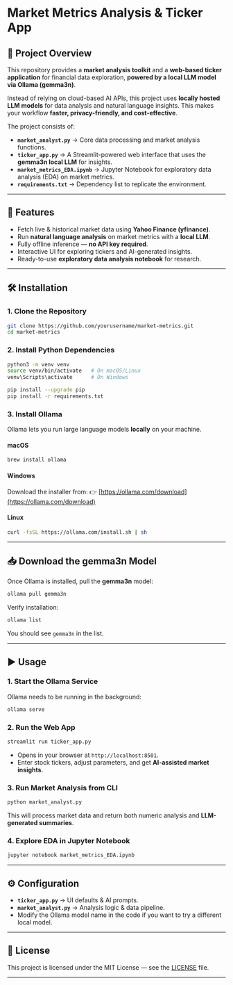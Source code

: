 # Market Metrics Analysis & Ticker App

## 📌 Project Overview

This repository provides a **market analysis toolkit** and a **web-based ticker application** for financial data exploration, **powered by a local LLM model via Ollama (gemma3n)**.

Instead of relying on cloud-based AI APIs, this project uses **locally hosted LLM models** for data analysis and natural language insights.
This makes your workflow **faster, privacy-friendly, and cost-effective**.

The project consists of:

* **`market_analyst.py`** → Core data processing and market analysis functions.
* **`ticker_app.py`** → A Streamlit-powered web interface that uses the **gemma3n local LLM** for insights.
* **`market_metrics_EDA.ipynb`** → Jupyter Notebook for exploratory data analysis (EDA) on market metrics.
* **`requirements.txt`** → Dependency list to replicate the environment.

---

## 🚀 Features

* Fetch live & historical market data using **Yahoo Finance (yfinance)**.
* Run **natural language analysis** on market metrics with a **local LLM**.
* Fully offline inference — **no API key required**.
* Interactive UI for exploring tickers and AI-generated insights.
* Ready-to-use **exploratory data analysis notebook** for research.

---

## 🛠️ Installation

### 1. Clone the Repository

```bash
git clone https://github.com/yourusername/market-metrics.git
cd market-metrics
```

### 2. Install Python Dependencies

```bash
python3 -m venv venv
source venv/bin/activate   # On macOS/Linux
venv\Scripts\activate      # On Windows

pip install --upgrade pip
pip install -r requirements.txt
```

### 3. Install Ollama

Ollama lets you run large language models **locally** on your machine.

#### macOS

```bash
brew install ollama
```

#### Windows

Download the installer from:
👉 [https://ollama.com/download](https://ollama.com/download)

#### Linux

```bash
curl -fsSL https://ollama.com/install.sh | sh
```

---

## 📥 Download the gemma3n Model

Once Ollama is installed, pull the **gemma3n** model:

```bash
ollama pull gemma3n
```

Verify installation:

```bash
ollama list
```

You should see `gemma3n` in the list.

---

## ▶️ Usage

### 1. Start the Ollama Service

Ollama needs to be running in the background:

```bash
ollama serve
```

### 2. Run the Web App

```bash
streamlit run ticker_app.py
```

* Opens in your browser at `http://localhost:8501`.
* Enter stock tickers, adjust parameters, and get **AI-assisted market insights**.

### 3. Run Market Analysis from CLI

```bash
python market_analyst.py
```

This will process market data and return both numeric analysis and **LLM-generated summaries**.

### 4. Explore EDA in Jupyter Notebook

```bash
jupyter notebook market_metrics_EDA.ipynb
```

---

## ⚙️ Configuration

* **`ticker_app.py`** → UI defaults & AI prompts.
* **`market_analyst.py`** → Analysis logic & data pipeline.
* Modify the Ollama model name in the code if you want to try a different local model.

---

## 📜 License

This project is licensed under the MIT License — see the [LICENSE](LICENSE) file.

---

